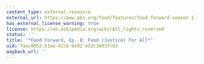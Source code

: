 ```yaml
---
content_type: external-resource
external_url: https://www.pbs.org/food/features/food-forward-season-1-food-justice-for-all/
has_external_license_warning: true
license: https://en.wikipedia.org/wiki/All_rights_reserved
status: ''
title: '*Food Forward, Ep. 8: Food (Justice) For All*'
uid: 7aec0052-51aa-41cb-be92-e22c3603fce3
wayback_url: ''
---
```


